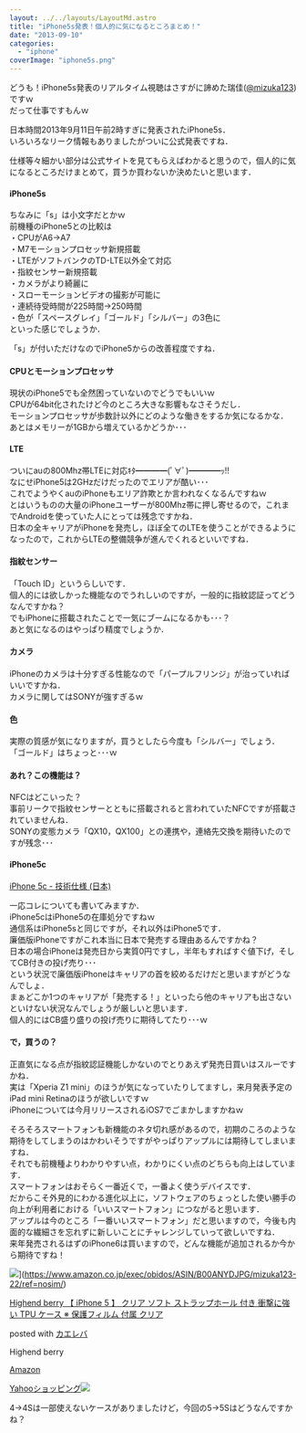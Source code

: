 ```yaml
---
layout: ../../layouts/LayoutMd.astro
title: "iPhone5s発表！個人的に気になるところまとめ！"
date: "2013-09-10"
categories: 
  - "iphone"
coverImage: "iphone5s.png"
---
```


どうも！iPhone5s発表のリアルタイム視聴はさすがに諦めた瑞佳([@mizuka123](https://twitter.com/mizuka123))ですｗ  
だって仕事ですもんｗ

日本時間2013年9月11日午前2時すぎに発表されたiPhone5s．  
いろいろなリーク情報もありましたがついに公式発表ですね．

仕様等々細かい部分は公式サイトを見てもらえばわかると思うので，個人的に気になるところだけまとめて，買うか買わないか決めたいと思います．

#### iPhone5s

ちなみに「s」は小文字だとかｗ  
前機種のiPhone5との比較は  
・CPUがA6→A7  
・M7モーションプロセッサ新規搭載  
・LTEがソフトバンクのTD-LTE以外全て対応  
・指紋センサー新規搭載  
・カメラがより綺麗に  
・スローモーションビデオの撮影が可能に  
・連続待受時間が225時間→250時間  
・色が「スペースグレイ」「ゴールド」「シルバー」の3色に  
といった感じでしょうか．

「s」が付いただけなのでiPhone5からの改善程度ですね．

#### CPUとモーションプロセッサ

現状のiPhone5でも全然困っていないのでどうでもいいｗ  
CPUが64bit化されたけど今のところ大きな影響もなさそうだし．  
モーションプロセッサが歩数計以外にどのような働きをするか気になるかな．  
あとはメモリーが1GBから増えているかどうか･･･

#### LTE

ついにauの800Mhz帯LTEに対応ｷﾀ━━━━(ﾟ∀ﾟ)━━━━ｯ!!  
なにせiPhone5は2GHzだけだったのでエリアが酷い･･･  
これでようやくauのiPhoneもエリア詐欺とか言われなくなるんですねｗ  
とはいうものの大量のiPhoneユーザーが800Mhz帯に押し寄せるので，これまでAndroidを使っていた人にとっては残念ですかね．  
日本の全キャリアがiPhoneを発売し，ほぼ全てのLTEを使うことができるようになったので，これからLTEの整備競争が進んでくれるといいですね．

#### 指紋センサー

「Touch ID」というらしいです．  
個人的には欲しかった機能なのでうれしいのですが，一般的に指紋認証ってどうなんですかね？  
でもiPhoneに搭載されたことで一気にブームになるかも･･･？  
あと気になるのはやっぱり精度でしょうか．

#### カメラ

iPhoneのカメラは十分すぎる性能なので「パープルフリンジ」が治っていればいいですかね．  
カメラに関してはSONYが強すぎるｗ

#### 色

実際の質感が気になりますが，買うとしたら今度も「シルバー」でしょう．  
「ゴールド」はちょっと･･･ｗ

#### あれ？この機能は？

NFCはどこいった？  
事前リークで指紋センサーとともに搭載されると言われていたNFCですが搭載されていませんね．  
SONYの変態カメラ「QX10，QX100」との連携や，連絡先交換を期待いたのですが残念･･･

#### iPhone5c

[iPhone 5c \- 技術仕様 \(日本\)](https://support.apple.com/kb/sp684?locale=ja_JP)

一応コレについても書いてみますか．  
iPhone5cはiPhone5の在庫処分ですねｗ  
通信系はiPhone5sと同じですが，それ以外はiPhone5です．  
廉価版iPhoneですがこれ本当に日本で発売する理由あるんですかね？  
日本の場合iPhoneは発売日から実質0円ですし，半年もすればすぐ値下げ，そしてCB付きの投げ売り･･･  
という状況で廉価版iPhoneはキャリアの首を絞めるだけだと思いますがどうなんでしょ．  
まぁどこか1つのキャリアが「発売する！」といったら他のキャリアも出さないといけない状況なんでしょうが厳しいと思います．  
個人的にはCB盛り盛りの投げ売りに期待してたり･･･ｗ

#### で，買うの？

正直気になる点が指紋認証機能しかないのでとりあえず発売日買いはスルーですかね．  
実は「Xperia Z1 mini」のほうが気になっていたりしてますし，来月発表予定のiPad mini Retinaのほうが欲しいですｗ  
iPhoneについては今月リリースされるiOS7でごまかしますかねｗ

そろそろスマートフォンも新機能のネタ切れ感があるので，初期のころのような期待をしてしまうのはかわいそうですがやっぱりアップルには期待してしまいますね．  
それでも前機種よりわかりやすい点，わかりにくい点のどちらも向上はしています．  
スマートフォンはおそらく一番近くで，一番よく使うデバイスです．  
だからこそ外見的にわかる進化以上に，ソフトウェアのちょっとした使い勝手の向上が利用者における「いいスマートフォン」につながると思います．  
アップルは今のところ「一番いいスマートフォン」だと思いますので，今後も内面的な繊細さを忘れずに新しいことにチャレンジしていって欲しいですね．  
来年発売されるはずのiPhone6は買いますので，どんな機能が追加されるか今から期待ですね！

![](/archive/images/512GBW1fSQL._SL160_.jpg)](https://www.amazon.co.jp/exec/obidos/ASIN/B00ANYDJPG/mizuka123-22/ref=nosim/)

[Highend berry 【 iPhone 5 】 クリア ソフト ストラップホール 付き 衝撃に強い TPU ケース ※ 保護フィルム 付属 クリア](https://www.amazon.co.jp/exec/obidos/ASIN/B00ANYDJPG/mizuka123-22/ref=nosim/)

posted with [カエレバ](http://kaereba.com)

Highend berry

[Amazon](http://www.amazon.co.jp/gp/search?keywords=%83N%83%8A%83A%20%83%5C%83t%83g%20%83X%83g%83%89%83b%83v%83z%81%5B%83%8B%20Highend%20berry&__mk_ja_JP=%83J%83%5E%83J%83i&tag=mizuka123-22 "アマゾン")

[Yahooショッピング![](//ad.jp.ap.valuecommerce.com/servlet/gifbanner?sid=3066752&pid=881990642)](//ck.jp.ap.valuecommerce.com/servlet/referral?sid=3066752&pid=881990642&vc_url=http%3A%2F%2Fshopping.search.yahoo.co.jp%2Fsearch%3FuIv%3Don%26ei%3DUTF-8%26tab_ex%3Dcommerce%26slider%3D0%26va%3D%25E3%2582%25AF%25E3%2583%25AA%25E3%2582%25A2%2520%25E3%2582%25BD%25E3%2583%2595%25E3%2583%2588%2520%25E3%2582%25B9%25E3%2583%2588%25E3%2583%25A9%25E3%2583%2583%25E3%2583%2597%25E3%2583%259B%25E3%2583%25BC%25E3%2583%25AB%2520Highend%2520berry "Yahooショッピング")

4→4Sは一部使えないケースがありましたけど，今回の5→5Sはどうなんですかね？
